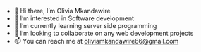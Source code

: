 - 👋 Hi there, I’m Olivia Mkandawire
- 👀 I’m interested in Software development 
- 🌱 I’m currently learning server side programming 
- 💞️ I’m looking to collaborate on any web development projects 
- 📫 You can reach me at oliviamkandawire66@gmail.com

<!---
OliviaMkandawire/OliviaMkandawire is a ✨ special ✨ repository because its `README.md` (this file) appears on your GitHub profile.
You can click the Preview link to take a look at your changes.
--->
